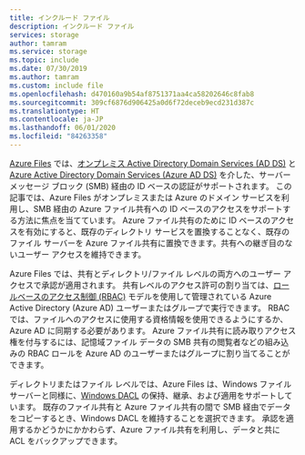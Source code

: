 ```yaml
---
title: インクルード ファイル
description: インクルード ファイル
services: storage
author: tamram
ms.service: storage
ms.topic: include
ms.date: 07/30/2019
ms.author: tamram
ms.custom: include file
ms.openlocfilehash: d470160a9b54af8751371aa4ca58202646c8fab8
ms.sourcegitcommit: 309cf6876d906425a0d6f72deceb9ecd231d387c
ms.translationtype: HT
ms.contentlocale: ja-JP
ms.lasthandoff: 06/01/2020
ms.locfileid: "84263358"
---
```

[Azure Files](../articles/storage/files/storage-files-introduction.md) では、[オンプレミス Active Directory Domain Services (AD DS)](https://docs.microsoft.com/windows-server/identity/ad-ds/get-started/virtual-dc/active-directory-domain-services-overview) と[ Azure Active Directory Domain Services (Azure AD DS)](../articles/active-directory-domain-services/overview.md) を介した、サーバー メッセージ ブロック (SMB) 経由の ID ベースの認証がサポートされます。 この記事では、Azure Files がオンプレミスまたは Azure のドメイン サービスを利用し、SMB 経由の Azure ファイル共有への ID ベースのアクセスをサポートする方法に焦点を当てています。 Azure ファイル共有のために ID ベースのアクセスを有効にすると、既存のディレクトリ サービスを置換することなく、既存のファイル サーバーを Azure ファイル共有に置換できます。共有への継ぎ目のないユーザー アクセスを維持できます。 

Azure Files では、共有とディレクトリ/ファイル レベルの両方へのユーザー アクセスで承認が適用されます。 共有レベルのアクセス許可の割り当ては、[ロールベースのアクセス制御 (RBAC)](../articles/role-based-access-control/overview.md) モデルを使用して管理されている Azure Active Directory (Azure AD) ユーザーまたはグループで実行できます。 RBAC では、ファイルへのアクセスに使用する資格情報を使用できるようにするか、Azure AD に同期する必要があります。 Azure ファイル共有に読み取りアクセス権を付与するには、記憶域ファイル データの SMB 共有の閲覧者などの組み込みの RBAC ロールを Azure AD のユーザーまたはグループに割り当てることができます。

ディレクトリまたはファイル レベルでは、Azure Files は、Windows ファイル サーバーと同様に、[Windows DACL](https://docs.microsoft.com/windows/win32/secauthz/access-control-lists) の保持、継承、および適用をサポートしています。 既存のファイル共有と Azure ファイル共有の間で SMB 経由でデータをコピーするとき、Windows DACL を維持することを選択できます。 承認を適用するかどうかにかかわらず、Azure ファイル共有を利用し、データと共に ACL をバックアップできます。 
